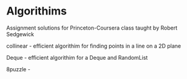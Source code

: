 # Algorithims
Assignment solutions for Princeton-Coursera class taught by Robert Sedgewick

collinear - efficient algorithim for finding points in a line on a 2D plane

Deque - efficient algorithim for a Deque and RandomList

8puzzle - 

